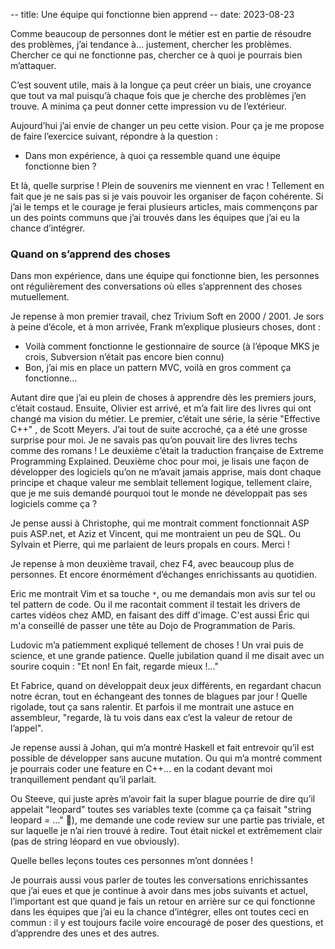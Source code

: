 -- title: Une équipe qui fonctionne bien apprend
-- date: 2023-08-23

Comme beaucoup de personnes dont le métier est en partie de résoudre des problèmes, j’ai tendance à… justement, chercher les problèmes. Chercher ce qui ne fonctionne pas, chercher ce à quoi je pourrais bien m’attaquer.

C’est souvent utile, mais à la longue ça peut créer un biais, une croyance que tout va mal puisqu’à chaque fois que je cherche des problèmes j’en trouve. A minima ça peut donner cette impression vu de l’extérieur.

Aujourd’hui j’ai envie de changer un peu cette vision. Pour ça je me propose de faire l’exercice suivant, répondre à la question :

- Dans mon expérience, à quoi ça ressemble quand une équipe fonctionne bien ?

Et là, quelle surprise ! Plein de souvenirs me viennent en vrac ! Tellement en fait que je ne sais pas si je vais pouvoir les organiser de façon cohérente. Si j’ai le temps et le courage je ferai plusieurs articles, mais commençons par un des points communs que j’ai trouvés dans les équipes que j’ai eu la chance d’intégrer.

### Quand on s’apprend des choses

Dans mon expérience, dans une équipe qui fonctionne bien, les personnes ont régulièrement des conversations où elles s’apprennent des choses mutuellement.

Je repense à mon premier travail, chez Trivium Soft en 2000 / 2001. Je sors à peine d’école, et à mon arrivée, Frank m’explique plusieurs choses, dont :

- Voilà comment fonctionne le gestionnaire de source (à l’époque MKS je crois, Subversion n’était pas encore bien connu)
- Bon, j’ai mis en place un pattern MVC, voilà en gros comment ça fonctionne…

Autant dire que j’ai eu plein de choses à apprendre dès les premiers jours, c’était costaud. Ensuite, Olivier est arrivé, et m’a fait lire des livres qui ont changé ma vision du métier. Le premier, c’était une série, la série "Effective C++" , de Scott Meyers. J’ai tout de suite accroché, ça a été une grosse surprise pour moi. Je ne savais pas qu’on pouvait lire des livres techs comme des romans ! Le deuxième c’était la traduction française de Extreme Programming Explained. Deuxième choc pour moi, je lisais une façon de développer des logiciels qu’on ne m’avait jamais apprise, mais dont chaque principe et chaque valeur me semblait tellement logique, tellement claire, que je me suis demandé pourquoi tout le monde ne développait pas ses logiciels comme ça ?

Je pense aussi à Christophe, qui me montrait comment fonctionnait ASP puis ASP.net, et Aziz et Vincent, qui me montraient un peu de SQL. Ou Sylvain et Pierre, qui me parlaient de leurs propals en cours. Merci !

Je repense à mon deuxième travail, chez F4, avec beaucoup plus de personnes. Et encore énormément d’échanges enrichissants au quotidien.

Eric me montrait Vim et sa touche `*`, ou me demandais mon avis sur tel ou tel pattern de code. Ou il me racontait comment il testait les drivers de cartes vidéos chez AMD, en faisant des diff d'image. C'est aussi Éric qui m'a conseillé de passer une tête au Dojo de Programmation de Paris.

Ludovic m’a patiemment expliqué tellement de choses ! Un vrai puis de science, et une grande patience. Quelle jubilation quand il me disait avec un sourire coquin : "Et non! En fait, regarde mieux !…"

Et Fabrice, quand on développait deux jeux différents, en regardant chacun notre écran, tout en échangeant des tonnes de blagues par jour ! Quelle rigolade, tout ça sans ralentir. Et parfois il me montrait une astuce en assembleur, "regarde, là tu vois dans eax c’est la valeur de retour de l’appel".

Je repense aussi à Johan, qui m’a montré Haskell et fait entrevoir qu’il est possible de développer sans aucune mutation. Ou qui m’a montré comment je pourrais coder une feature en C++… en la codant devant moi tranquillement pendant qu’il parlait.

Ou Steeve, qui juste après m’avoir fait la super blague pourrie de dire qu’il appelait "leopard" toutes ses variables texte (comme ça ça faisait  "string leopard = …" 🥁), me demande une code review sur une partie pas triviale, et sur laquelle je n’ai rien trouvé à redire. Tout était nickel et extrêmement clair (pas de string léopard en vue obviously).

Quelle belles leçons toutes ces personnes m’ont données !

Je pourrais aussi vous parler de toutes les conversations enrichissantes que j’ai eues et que je continue à avoir dans mes jobs suivants et actuel, l’important est que quand je fais un retour en arrière sur ce qui fonctionne dans les équipes que j’ai eu la chance d’intégrer, elles ont toutes ceci en commun : il y est toujours facile voire encouragé de poser des questions, et d’apprendre des unes et des autres.
